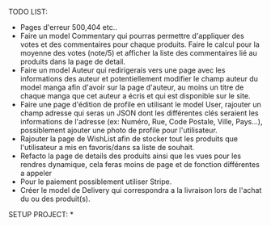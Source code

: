 TODO LIST:
* Pages d'erreur 500,404 etc..
* Faire un model Commentary qui pourras permettre d'appliquer des votes et des commentaires pour chaque produits. Faire le calcul pour la moyenne des votes (note/5) et afficher la liste des commentaires lié au produits dans la page de detail. 
* Faire un model Auteur qui redirigerais vers une page avec les informations des auteur et potentiellement modifier le champ auteur du model manga afin d'avoir sur la page d'auteur, au moins un titre de chaque manga que cet auteur a écris et qui est disponible sur le site.
* Faire une page d'édition de profile en utilisant le model User, rajouter un champ adresse qui seras un JSON dont les différentes clés seraient les informations de l'adresse (ex: Numéro, Rue, Code Postale, Ville, Pays...), possiblement ajouter une photo de profile pour l'utilisateur.
* Rajouter la page de WishList afin de stocker tout les produits que l'utilisateur a mis en favoris/dans sa liste de souhait.
* Refacto la page de details des produits ainsi que les vues pour les rendres dynamique, cela feras moins de page et de fonction différentes a appeler
* Pour le paiement possiblement utiliser Stripe.
* Créer le model de Delivery qui correspondra a la livraison lors de l'achat du ou des produit(s).



SETUP PROJECT:
* 